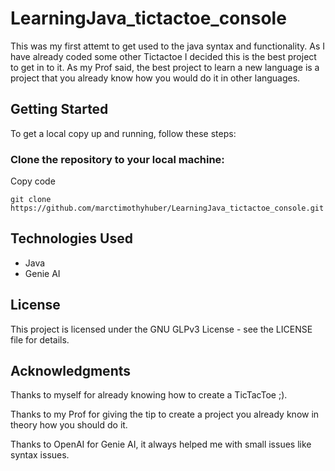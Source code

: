 # LearningJava_tictactoe_console
This was my first attemt to get used to the java syntax and functionality. As I have already coded some other Tictactoe I decided this is the best project to get in to it. As my Prof said, the best project to learn a new language is a project that you already know how you would do it in other languages.

## Getting Started
To get a local copy up and running, follow these steps:

### Clone the repository to your local machine:
Copy code
```
git clone https://github.com/marctimothyhuber/LearningJava_tictactoe_console.git
```

## Technologies Used
- Java
- Genie AI

## License
This project is licensed under the GNU GLPv3 License - see the LICENSE file for details.

## Acknowledgments
Thanks to myself for already knowing how to create a TicTacToe ;).

Thanks to my Prof for giving the tip to create a project you already know in theory how you should do it.

Thanks to OpenAI for Genie AI, it always helped me with small issues like syntax issues.
